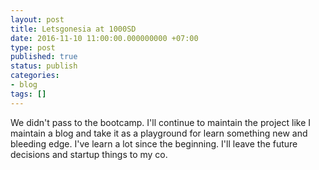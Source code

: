```yaml
---
layout: post
title: Letsgonesia at 1000SD
date: 2016-11-10 11:00:00.000000000 +07:00
type: post
published: true
status: publish
categories:
- blog
tags: []
---
```


We didn't pass to the bootcamp. I'll continue to maintain the project like I maintain a blog and take it as a playground for learn something new and bleeding edge. I've learn a lot since the beginning. I'll leave the future decisions and startup things to my co.
